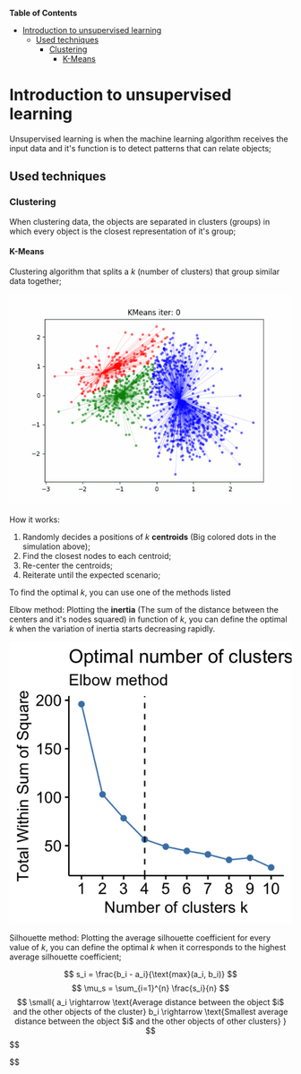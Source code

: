 **Table of Contents**

- [Introduction to unsupervised learning](#introduction-to-unsupervised-learning)
    - [Used techniques](#used-techniques)
        - [Clustering](#clustering)
            - [K-Means](#k-means)


# Introduction to unsupervised learning

Unsupervised learning is when the machine learning algorithm receives the input data and it's function is to detect patterns that can relate objects;



## Used techniques

### Clustering

When clustering data, the objects are separated in clusters (groups) in which every object is the closest representation of it's group;

#### K-Means

Clustering algorithm that splits a $k$ (number of clusters) that group similar data together;

![](img/k-means.gif)

How it works:

1. Randomly decides a positions of $k$ **centroids** (Big colored dots in the simulation above);
2. Find the closest nodes to each centroid;
3. Re-center the centroids;
4. Reiterate until the expected scenario;

To find the optimal $k$, you can use one of the methods listed 

Elbow method: Plotting the **inertia** (The sum of the distance between the centers and it's nodes squared) in function of $k$, you can define the optimal $k$ when the variation of inertia starts decreasing rapidly.

![](img/optimal-cluster-plot.png)

Silhouette method: Plotting the average silhouette coefficient for every value of $k$, you can define the optimal $k$ when it corresponds to the highest average silhouette coefficient;

$$
s_i = \frac{b_i - a_i}{\text{max}(a_i, b_i)}
$$
$$
\mu_s =  \sum_{i=1}^{n} \frac{s_i}{n}
$$
$$
\small{
    a_i \rightarrow \text{Average distance between the object $i$ and the other objects of the cluster}
    b_i \rightarrow \text{Smallest average distance between the object $i$ and the other objects of other clusters}
}
$$
$$

$$
